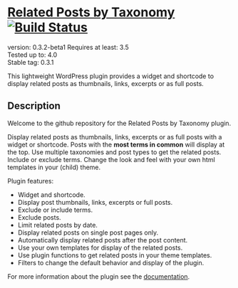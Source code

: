# [Related Posts by Taxonomy](http://keesiemeijer.wordpress.com/related-posts-by-taxonomy) [![Build Status](https://travis-ci.org/keesiemeijer/related-posts-by-taxonomy.svg?branch=master)](http://travis-ci.org/keesiemeijer/related-posts-by-taxonomy) #

version:           0.3.2-beta1
Requires at least: 3.5  
Tested up to:      4.0  
Stable tag:        0.3.1  

This lightweight WordPress plugin provides a widget and shortcode to display related posts as thumbnails, links, excerpts or as full posts. 

## Description ##

Welcome to the github repository for the Related Posts by Taxonomy plugin.

Display related posts as thumbnails, links, excerpts or as full posts with a widget or shortcode. Posts with the **most terms in common** will display at the top. Use multiple taxonomies and post types to get the related posts. Include or exclude terms. Change the look and feel with your own html templates in your (child) theme.  

Plugin features:

* Widget and shortcode.
* Display post thumbnails, links, excerpts or full posts.
* Exclude or include terms.
* Exclude posts.
* Limit related posts by date.
* Display related posts on single post pages only.
* Automatically display related posts after the post content.
* Use your own templates for display of the related posts.
* Use plugin functions to get related posts in your theme templates.
* Filters to change the default behavior and display of the plugin.

For more information about the plugin see the [documentation](http://keesiemeijer.wordpress.com/related-posts-by-taxonomy/).
